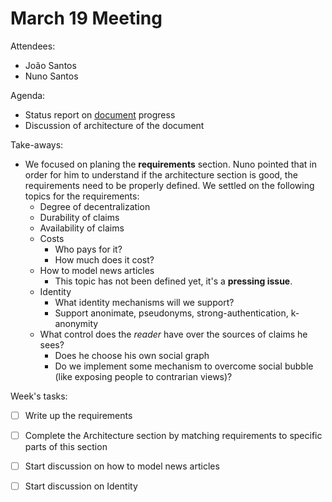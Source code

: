 # March 19 Meeting

Attendees:
- João Santos
- Nuno Santos

Agenda:
- Status report on [document]() progress
- Discussion of architecture of the document

Take-aways:
- We focused on planing the **requirements** section. Nuno pointed that in order for him to understand if the architecture section is good, the requirements need to be properly defined. We settled on the following topics for the requirements:
  - Degree of decentralization
  - Durability of claims
  - Availability of claims
  - Costs
    - Who pays for it?
    - How much does it cost?
  - How to model news articles
    - This topic has not been defined yet, it's a **pressing issue**.
  - Identity
    - What identity mechanisms will we support?
    - Support anonimate, pseudonyms, strong-authentication, k-anonymity
  - What control does the _reader_ have over the sources of claims he sees?
    - Does he choose his own social graph
    - Do we implement some mechanism to overcome social bubble (like exposing people to contrarian views)?

Week's tasks:
- [ ] Write up the requirements
- [ ] Complete the Architecture section by matching requirements to specific parts of this section
- [ ] Start discussion on how to model news articles
- [ ] Start discussion on Identity
    
